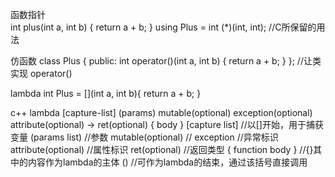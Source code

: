 函数指针  
int plus(int a, int b) { return a + b; }
using Plus = int (*)(int, int);
//C所保留的用法

仿函数
class Plus {
public:
    int operator()(int a, int b) { return a + b; }
};
//让类实现 operator()

lambda
int Plus = [](int a, int b){ return a + b; }

c++ lambda
[capture-list] (params) mutable(optional) exception(optional) attribute(optional) -> ret(optional) { body }
[capture list]          //以[]开始，用于捕获变量
(params list)           //参数
mutable(optional)       //
exception //异常标识
attribute(optional)     //属性标识
ret(optional)           //返回类型
{ function body }       //{}其中的内容作为lambda的主体
()                      //可作为lambda的结束，通过该括号直接调用



